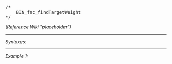 <pre>/*
	BIN_fnc_findTargetWeight
*/</pre>
*(Reference Wiki "placeholder")*


---
*Syntaxes:*

<!-- [] call `BIN_fnc_findTargetWeight` -->

---
*Example 1:*

<!-- 
```sqf
[] call BIN_fnc_findTargetWeight;
``` -->